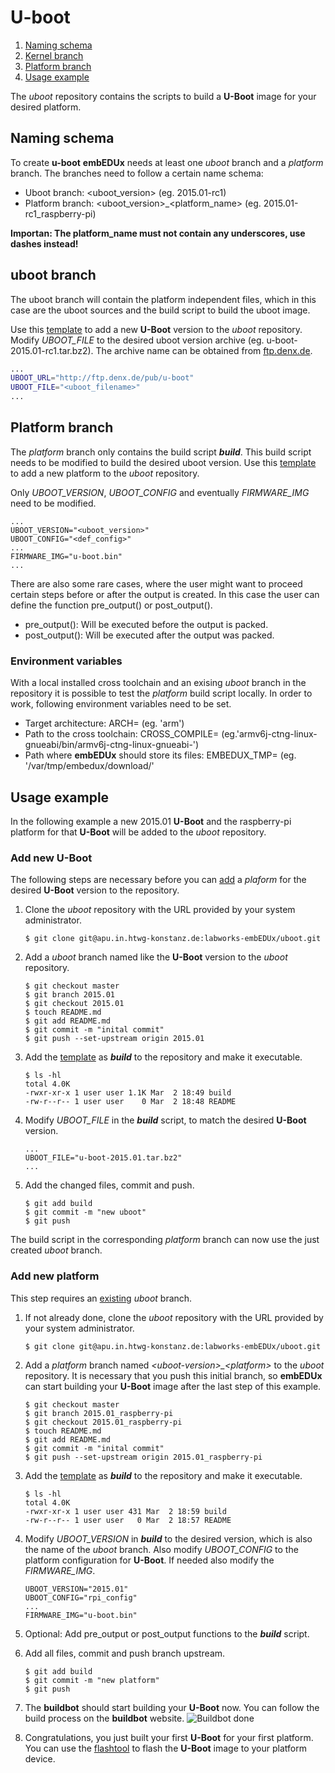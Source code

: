 # U-boot

1. [Naming schema](#naming-schema)
1. [Kernel branch](#kernel-branch)
1. [Platform branch](#platform-branch)
1. [Usage example](#usage-example)

The *uboot* repository contains the scripts to build a **U-Boot** image for your
desired platform.

## Naming schema
To create **u-boot** **embEDUx** needs at least one *uboot* branch and a
*platform* branch. The branches need to follow a certain name schema:

* Uboot branch: \<uboot\_version> (eg. 2015.01-rc1)
* Platform branch: \<uboot\_version>\_\<platform\_name\> (eg. 2015.01-rc1_raspberry-pi)

**Importan: The platform\_name must not contain any underscores, use dashes
instead!**

## uboot branch
The uboot branch will contain the platform independent files, which in this case
are the uboot sources and the build script to build the uboot image.

Use this [template](usage/uboot/template/uboot_build) to add a new **U-Boot**
version to the *uboot* repository. Modify *UBOOT\_FILE* to the desired uboot
version archive (eg. u-boot-2015.01-rc1.tar.bz2). The archive name can be
obtained from [ftp.denx.de](http://ftp.denx.de/pub/u-boot/).

```bash
...
UBOOT_URL="http://ftp.denx.de/pub/u-boot"
UBOOT_FILE="<uboot_filename>"
...
```

## Platform branch 
The *platform* branch only contains the build script ***build***. This build
script needs to be modified to build the desired uboot version. Use this
[template](usage/uboot/template/platform_build) to add a new platform to the
*uboot* repository.

Only *UBOOT\_VERSION*, *UBOOT\_CONFIG* and eventually *FIRMWARE\_IMG* need to be
modified. 

```
...
UBOOT_VERSION="<uboot_version>"
UBOOT_CONFIG="<def_config>"
...
FIRMWARE_IMG="u-boot.bin"
...
```

There are also some rare cases, where the user might want to proceed
certain steps before or after the output is created. In this case the user can
define the function pre\_output() or post\_output().

* pre\_output(): Will be executed before the output is packed.
* post\_output(): Will be executed after the output was packed.

### Environment variables
With a local installed cross toolchain and an exising *uboot* branch in the
repository it is possible to test the *platform* build script locally. In order
to work, following environment variables need to be set.
* Target architecture:
  ARCH= (eg. 'arm')
* Path to the cross toolchain:
  CROSS_COMPILE= (eg.'armv6j-ctng-linux-gnueabi/bin/armv6j-ctng-linux-gnueabi-')
* Path where **embEDUx** should store its files:
  EMBEDUX_TMP= (eg. '/var/tmp/embedux/download/'

## Usage example 
In the following example a new 2015.01 **U-Boot** and the raspberry-pi platform
for that **U-Boot** will be added to the *uboot* repository. 

### Add new U-Boot
The following steps are necessary before you can [add](#add-new-platform) a
*plaform* for the desired **U-Boot** version to the repository.

1. Clone the *uboot* repository with the URL provided by your system
   administrator.
   ```
   $ git clone git@apu.in.htwg-konstanz.de:labworks-embEDUx/uboot.git
   ```

1. Add a *uboot* branch named like the **U-Boot** version to the *uboot*
   repository.
   ```
   $ git checkout master
   $ git branch 2015.01
   $ git checkout 2015.01
   $ touch README.md
   $ git add README.md
   $ git commit -m "inital commit"
   $ git push --set-upstream origin 2015.01
   ```

1. Add the [template](usage/uboot/template/uboot_build) as ***build*** to the
   repository and make it executable.
   ```
   $ ls -hl
   total 4.0K
   -rwxr-xr-x 1 user user 1.1K Mar  2 18:49 build
   -rw-r--r-- 1 user user    0 Mar  2 18:48 README
   ```

1. Modify *UBOOT\_FILE* in the ***build*** script, to match the desired
   **U-Boot** version.
   ```
   ...
   UBOOT_FILE="u-boot-2015.01.tar.bz2"
   ...
   ```

1. Add the changed files, commit and push. 
   ```
   $ git add build
   $ git commit -m "new uboot"
   $ git push 
   ```

The build script in the corresponding *platform* branch can now use the just
created *uboot* branch.

### Add new platform
This step requires an [existing](#add-new-kernel) *uboot* branch.

1. If not already done, clone the *uboot* repository with the URL provided by
   your system administrator.
   ```
   $ git clone git@apu.in.htwg-konstanz.de:labworks-embEDUx/uboot.git
   ```
1. Add a *platform* branch named *\<uboot-version\>\_\<platform\>* to the
   *uboot* repository.  It is necessary that you push this initial branch, so
   **embEDUx** can start building your **U-Boot** image after the last step of
   this example.
   ```
   $ git checkout master
   $ git branch 2015.01_raspberry-pi
   $ git checkout 2015.01_raspberry-pi
   $ touch README.md
   $ git add README.md
   $ git commit -m "inital commit"
   $ git push --set-upstream origin 2015.01_raspberry-pi
   ```

1. Add the [template](usage/uboot/template/platform_build) as ***build*** to the
   repository and make it executable. 
   ```
   $ ls -hl
   total 4.0K
   -rwxr-xr-x 1 user user 431 Mar  2 18:59 build
   -rw-r--r-- 1 user user   0 Mar  2 18:57 README
   ```

1. Modify *UBOOT\_VERSION* in ***build*** to the desired version, which is also
   the name of the *uboot* branch. Also modify *UBOOT\_CONFIG* to the platform
   configuration for **U-Boot**. If needed also modify the *FIRMWARE\_IMG*.
   ```
   UBOOT_VERSION="2015.01"
   UBOOT_CONFIG="rpi_config"
   ...
   FIRMWARE_IMG="u-boot.bin"
   ```

1. Optional: Add pre_output or post_output functions to the ***build*** script.

1. Add all files, commit  and push branch upstream.
   ```
   $ git add build
   $ git commit -m "new platform"
   $ git push
   ```

1. The **buildbot** should start building your **U-Boot** now. You can follow the
   build process on the **buildbot** website.
   ![Buildbot done](img/buildbot_done.png)

1. Congratulations, you just built your first **U-Boot** for your first
   platform.  You can use the [flashtool](usage/flashtool/README.md) to flash
   the **U-Boot** image to your platform device.

